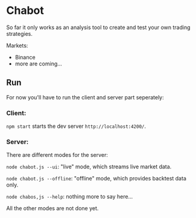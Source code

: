 # Chabot

So far it only works as an analysis tool to create and test your own trading strategies.

Markets: 

- Binance
- more are coming...

## Run

For now you'll have to run the client and server part seperately:

### Client: 

`npm start` starts the dev server `http://localhost:4200/`.

### Server:

There are different modes for the server:

`node chabot.js --ui`: "live" mode, which streams live market data.

`node chabot.js --offline`: "offline" mode, which provides backtest data only.

`node chabos,js --help`: nothing more to say here...

All the other modes are not done yet.